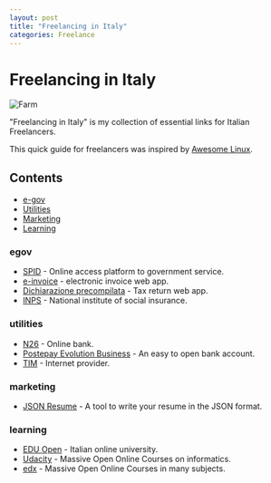 ```yaml
---
layout: post
title: "Freelancing in Italy"
categories: Freelance
---
```



# Freelancing in Italy

![Farm](https://raw.githubusercontent.com/marcofromsicily/blog/master/images/farm.jpg)

"Freelancing in Italy" is my collection of essential links for Italian Freelancers.

This quick guide for freelancers was inspired by [Awesome Linux](https://github.com/madbob/awesome-linux-dev).

## Contents

* [e-gov](#egov)
* [Utilities](#utilities)
* [Marketing](#marketing)
* [Learning](#learning)

### egov

* [SPID](https://www.spid.gov.it/) - Online access platform to government service.
* [e-invoice](https://ivaservizi.agenziaentrate.gov.it/portale/) - electronic invoice web app.
* [Dichiarazione precompilata](https://infoprecompilata.agenziaentrate.gov.it/portale/) - Tax return web app.
* [INPS](https://www.inps.it/) - National institute of social insurance.

### utilities

* [N26](https://next.n26.com/it-it/?lang=it) - Online bank.
* [Postepay Evolution Business](https://postepay.poste.it/prodotti/postepay-evolution-business.html) - An easy to open bank account.
* [TIM](https://www.tim.it/) - Internet provider.

### marketing

* [JSON Resume](https://jsonresume.org/) - A tool to write your resume in the JSON format.

### learning

* [EDU Open](https://learn.eduopen.org/) - Italian online university.
* [Udacity](https://eu.udacity.com/) - Massive Open Online Courses on informatics.
* [edx](https://www.edx.org/) - Massive Open Online Courses in many subjects.

